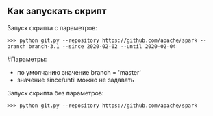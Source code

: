 ## Как запускать скрипт

Запуск скрипта с параметров:
```
>>> python git.py --repository https://github.com/apache/spark --branch branch-3.1 --since 2020-02-02 --until 2020-02-04
```
#Параметры:
  * по умолчанию значение branch = 'master'
  * значение since/until можно не задавать

Запуск скрипта без параметров:
```
>>> python git.py --repository https://github.com/apache/spark
```
